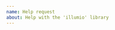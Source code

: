 ```yaml
---
name: Help request
about: Help with the 'illumio' library
---
```


<!-- Provide the details of your request -->
